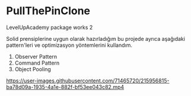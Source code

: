 # PullThePinClone
LevelUpAcademy package works 2

Solid prensiplerine uygun olarak hazırladığım bu projede ayrıca aşağıdaki pattern'leri ve optimizasyon yöntemlerini kullandım.

1.  Observer Pattern
2.  Command Pattern
3.  Object Pooling


https://user-images.githubusercontent.com/71465720/215956815-ba78d09a-1935-4a1e-882f-bf53ee043c82.mp4

